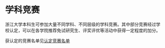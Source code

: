 # 学科竞赛

浙江大学本科生可参加大量不同学科、不同层级的学科竞赛。其中部分竞赛经过学校认定，可以在各学院推荐免试研究生、评奖评优等活动中获得一定程度的加分。

获认定的竞赛名单见[认定竞赛名单](https://fzllb.oss-cn-hangzhou.aliyuncs.com/school_admin/webFile/g13otUxK_1640929991479.pdf)
